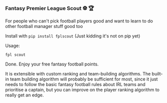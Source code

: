 ### Fantasy Premier League Scout :soccer: :trophy:

For people who can't pick football players good and want to learn to do other football manager stuff good too

Install with `pip install fplscout` (Just kidding it's not on pip yet)

Usage:

~~~
fpl scout
~~~

Done. Enjoy your free fantasy football points.

It is extensible with custom ranking and team-building algorithms. The built-in team building algorithm will probably be sufficient for most, since it just needs to follow the basic fantasy football rules about IRL teams and prioritise a captain, but you can improve on the player ranking algorithm to really get an edge.
